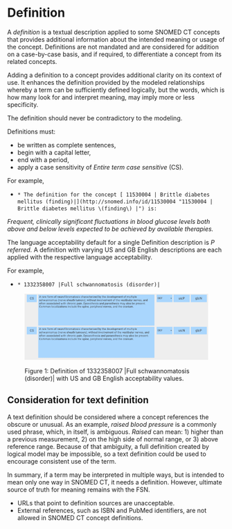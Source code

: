 # Definition

A _definition_ is a textual description applied to some SNOMED CT concepts that provides additional information about the intended meaning or usage of the concept. Definitions are not mandated and are considered for addition on a case-by-case basis, and if required, to differentiate a concept from its related concepts.

Adding a definition to a concept provides additional clarity on its context of use. It enhances the definition provided by the modeled relationships whereby a term can be sufficiently defined logically, but the words, which is how many look for and interpret meaning, may imply more or less specificity.

The definition should never be contradictory to the modeling.

Definitions must:

* be written as complete sentences,
* begin with a capital letter,
* end with a period,
* apply a case sensitivity of _Entire term case_ _sensitive_ (CS).

For example,

* ```
  * The definition for the concept [ 11530004 | Brittle diabetes mellitus (finding)|](http://snomed.info/id/11530004 "11530004 | Brittle diabetes mellitus \(finding\) |") is: 
  ```

_Frequent, clinically significant fluctuations in blood glucose levels both above and below levels expected to be achieved by available therapies._

The language acceptability default for a single Definition description is _P_ _referred._ A definition with varying US and GB English descriptions are each applied with the respective language acceptability.

For example,

* ```
  * 1332358007 |Full schwannomatosis (disorder)|
  ```

<figure><img src="../../../images/273520326.png" alt=""><figcaption><p>Figure 1: Definition of 1332358007 |Full schwannomatosis (disorder)| with US and GB English acceptability values.</p></figcaption></figure>

## Consideration for text definition

A text definition should be considered where a concept references the obscure or unusual. As an example, _raised blood pressure_ is a commonly used phrase, which, in itself, is ambiguous. _Raised_ can mean: 1) higher than a previous measurement, 2) on the high side of normal range, or 3) above reference range. Because of that ambiguity, a full definition created by logical model may be impossible, so a text definition could be used to encourage consistent use of the term.

In summary, if a term may be interpreted in multiple ways, but is intended to mean only one way in SNOMED CT, it needs a definition. However, ultimate source of truth for meaning remains with the FSN.

* URLs that point to definition sources are unacceptable.
* External references, such as ISBN and PubMed identifiers, are not allowed in SNOMED CT concept definitions.

